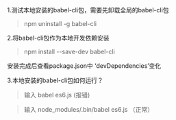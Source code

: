 1.测试本地安装的babel-cli包，需要先卸载全局的babel-cli包

>npm uninstall -g babel-cli

2.将babel-cli包作为本地开发依赖安装

>npm install --save-dev babel-cli
 
安装完成后查看package.json中 ‘devDependencies’变化

3.本地安装的babel-cli包如何运行？
>输入  babel es6.js  (报错)

>输入 node_modules/.bin/babel es6.js （正常）

         